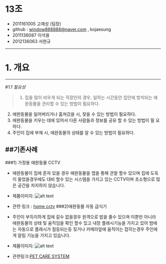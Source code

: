 # 13조
* 2011161005 고재성 (팀장) 
* github : window888888@naver.com , kojaesung
* 2011136087 이석용
* 2012136063 서현규

---------------------------


# 1. 개요                                
-------------------
#*1.1 필요성*

>1. 집을 많이 비우게 되는 직장인의 경우, 일하는 시간동안 집안에 방치되는 애완동물을 관리할 수 있는 방법이 필요하다.
2. 애완동물을 잃어버리거나 훔쳐갔을 시, 찾을 수 있는 방법이 필요하다.
3. 애완동물을 키우는 데에 있어서 다른 사람들과 정보를 공유 할 수 있는 방법이 필  	요하다.
4. 주인이 집에 부재 시, 애완동물의 상태를 알 수 있는 방법이 필요하다. 





##기존사례
-------------
###1) 가정용 애완동물 CCTV
- 애완동물이 집에 혼자 있을 경우 애완동물을 앱을 통해 관찰 할수  있으며 집에 도둑이 들었을경우에도 대비 할수 있는 시스템을 가지고 있는 CCTV이며 초소형으로 많은 공간을 차지하지 않습니다.
- 제품이미지:
![alt text](http://cfile232.uf.daum.net/image/25152D41580DE2C7289287)
- 관련 링크 : [home cctv](http://blog.daum.net/tinghao888/1064)
###2)애완동물  자동 급식기
- 주인이 부득이하게 집에 갈수 없을경우 원격으로 밥을 줄수 있으며 이뿐만 아니라 애완동물의 상태 및 움직임을 확인 할수 있고 내장 플래시기능을 가지고 있어 밤에는 자동으로 플래시가 점등되는등 짖거나 카메라앞에 움직이는 잡히는경우 주인에게 알림 기능을 가지고 있습니다.

- 제품이미지:
![alt text](http://www.nemopan.com/files/attach/images/2580/262/661/007/%EC%9E%90%EB%8F%99%EA%B8%89%EC%8B%9D%EA%B8%B0-%ED%8E%AB%EC%8A%A4%ED%85%8C%EC%9D%B4%EC%85%98.jpg)

- 관련링크:[PET CARE SYSTEM](http://www.nemopan.com/7661262)